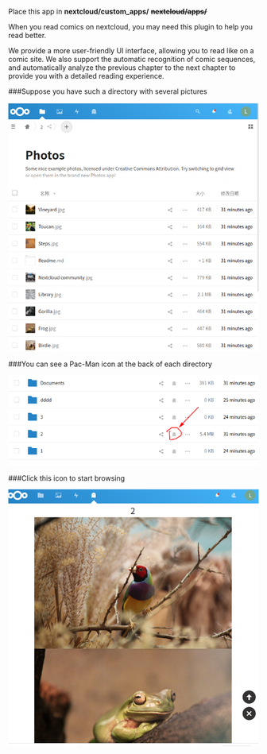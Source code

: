 Place this app in **nextcloud/custom_apps/** **~~nextcloud/apps/~~**

When you read comics on nextcloud, you may need this plugin to help you read better.

We provide a more user-friendly UI interface, allowing you to read like on a comic site. We also support the automatic recognition of comic sequences, and automatically analyze the previous chapter to the next chapter to provide you with a detailed reading experience.

###Suppose you have such a directory with several pictures

![filelist](https://raw.githubusercontent.com/lixiaofei123/comicmode/master/img/filelist.png)

###You can see a Pac-Man icon at the back of each directory

![comicbtn](https://github.com/lixiaofei123/comicmode/blob/master/img/comicbtn.png?raw=true)

###Click this icon to start browsing

![comic mode](https://github.com/lixiaofei123/comicmode/blob/master/img/comicmode.png?raw=true)